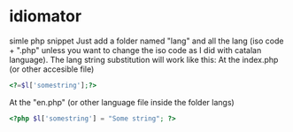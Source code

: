 # idiomator
simle php snippet 
Just add a folder named "lang" and all the lang (iso code + ".php" unless you want to change the iso code as I did with catalan language).
The lang string substitution will work like this:
At the index.php (or other accesible file)
```php
<?=$l['somestring'];?>
```
At the "en.php" (or other language file inside the folder langs)
```php
<?php $l['somestring'] = "Some string"; ?>
```
